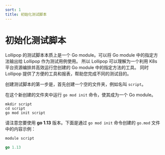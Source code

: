 ```yaml
---
sort: 1
title: 初始化测试脚本
---
```


# 初始化测试脚本

Lollipop 的测试脚本本质上是一个 Go module。可以将 Go module 中的指定方法输出给 Lollipop 作为测试用例使用。
所以 Lollipop 可以理解为一个利用 K8s 平台资源编排并高效运行您创建的 Go module 中的指定方法的工具。
同时 Lollipop 提供了方便的工具和报表，帮助您完成不同的测试目的。

创建测试脚本的第一步是，首先创建一个空的文件夹，例如名叫 `script`。

在这个新创建的文件夹中运行 `go mod init` 命令，使其成为一个 Go module。

```shell
mkdir script
cd script
go mod init script
```

请注意您要使用 **go 1.13** 版本。下面是通过 `go mod init` 命令创建的 `go.mod` 文件中的内容示例：

```go
module script

go 1.13
```
